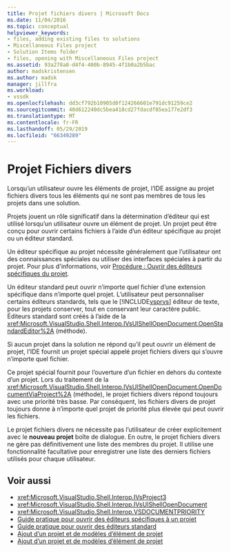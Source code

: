 ```yaml
---
title: Projet fichiers divers | Microsoft Docs
ms.date: 11/04/2016
ms.topic: conceptual
helpviewer_keywords:
- files, adding existing files to solutions
- Miscellaneous Files project
- Solution Items folder
- files, opening with Miscellaneous Files project
ms.assetid: 93a278a8-d4f4-400b-8945-4f1b0a2b5bac
author: madskristensen
ms.author: madsk
manager: jillfra
ms.workload:
- vssdk
ms.openlocfilehash: dd3cf792b10905d0f124266601e791dc91259ce2
ms.sourcegitcommit: 40d612240dc5bea418cd27fdacdf85ea177e2df3
ms.translationtype: MT
ms.contentlocale: fr-FR
ms.lasthandoff: 05/29/2019
ms.locfileid: "66349289"
---
```

# <a name="miscellaneous-files-project"></a>Projet Fichiers divers
Lorsqu’un utilisateur ouvre les éléments de projet, l’IDE assigne au projet fichiers divers tous les éléments qui ne sont pas membres de tous les projets dans une solution.

 Projets jouent un rôle significatif dans la détermination d’éditeur qui est utilisé lorsqu’un utilisateur ouvre un élément de projet. Un projet peut être conçu pour ouvrir certains fichiers à l’aide d’un éditeur spécifique au projet ou un éditeur standard.

 Un éditeur spécifique au projet nécessite généralement que l’utilisateur ont des connaissances spéciales ou utiliser des interfaces spéciales à partir du projet. Pour plus d'informations, voir [Procédure : Ouvrir des éditeurs spécifiques du projet](../../extensibility/how-to-open-project-specific-editors.md).

 Un éditeur standard peut ouvrir n’importe quel fichier d’une extension spécifique dans n’importe quel projet. L’utilisateur peut personnaliser certains éditeurs standards, tels que le [!INCLUDE[vsprvs](../../code-quality/includes/vsprvs_md.md)] éditeur de texte, pour les projets conserver, tout en conservant leur caractère public. Éditeurs standard sont créés à l’aide de la <xref:Microsoft.VisualStudio.Shell.Interop.IVsUIShellOpenDocument.OpenStandardEditor%2A> (méthode).

 Si aucun projet dans la solution ne répond qu’il peut ouvrir un élément de projet, l’IDE fournit un projet spécial appelé projet fichiers divers qui s’ouvre n’importe quel fichier.

 Ce projet spécial fournit pour l’ouverture d’un fichier en dehors du contexte d’un projet. Lors du traitement de la <xref:Microsoft.VisualStudio.Shell.Interop.IVsUIShellOpenDocument.OpenDocumentViaProject%2A> (méthode), le projet fichiers divers répond toujours avec une priorité très basse. Par conséquent, les fichiers divers de projet toujours donne à n’importe quel projet de priorité plus élevée qui peut ouvrir les fichiers.

 Le projet fichiers divers ne nécessite pas l’utilisateur de créer explicitement avec le **nouveau projet** boîte de dialogue. En outre, le projet fichiers divers ne gère pas définitivement une liste des membres du projet. Il utilise une fonctionnalité facultative pour enregistrer une liste des derniers fichiers utilisés pour chaque utilisateur.

## <a name="see-also"></a>Voir aussi
- <xref:Microsoft.VisualStudio.Shell.Interop.IVsProject3>
- <xref:Microsoft.VisualStudio.Shell.Interop.IVsUIShellOpenDocument>
- <xref:Microsoft.VisualStudio.Shell.Interop.VSDOCUMENTPRIORITY>
- [Guide pratique pour ouvrir des éditeurs spécifiques à un projet](../../extensibility/how-to-open-project-specific-editors.md)
- [Guide pratique pour ouvrir des éditeurs standard](../../extensibility/how-to-open-standard-editors.md)
- [Ajout d’un projet et de modèles d’élément de projet](../../extensibility/internals/adding-project-and-project-item-templates.md)
- [Ajout d’un projet et de modèles d’élément de projet](../../extensibility/internals/adding-project-and-project-item-templates.md)